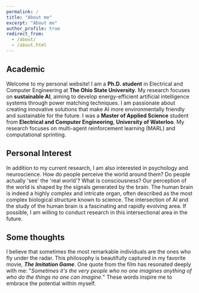 ```yaml
---
permalink: /
title: "About me"
excerpt: "About me"
author_profile: true
redirect_from: 
  - /about/
  - /about.html
---
```


<h2> Academic </h2>
Welcome to my personal website! I am a <b>Ph.D. student</b> in Electrical and Computer Engineering at <b>The Ohio State University</b>. My research focuses on <b>sustainable AI</b>, aiming to develop energy-efficient artificial intelligence systems through power matching techniques. I am passionate about creating innovative solutions that make AI more environmentally friendly and sustainable for the future.
I was a <b>Master of Applied Science</b> student from <b>Electrical and Computer Engineering</b>, <b>University of Waterloo</b>. My research focuses on multi-agent reinforcement learning (MARL) and computational sprinting.<br>
<h2> Personal Interest </h2>
In addition to my current research, I am also interested in psychology and neuroscience. How do people perceive the world around them? Do people actually 'see' the 'real world'? What is consciousness? Our perception of the world is shaped by the signals generated by the brain. The human brain is indeed a highly complex and intricate organ, often described as the most complex biological structure known to science. The intersection of AI and the study of the human brain is a fascinating and rapidly evolving area. If possible, I am willing to conduct research in this intersectional area in the future. <br>
<h2> Some thoughts </h2>
I believe that sometimes the most remarkable individuals are the ones who fly under the radar. This philosophy is beautifully captured in my favorite movie, <b><i>The Imitation Game</i></b>. One quote from the film has resonated deeply with me: "<i>Sometimes it's the very people who no one imagines anything of who do the things no one can imagine.</i>" These words inspire me to embrace the potential within myself.<br>